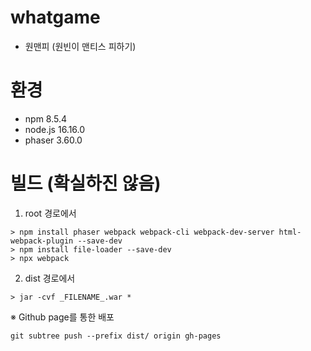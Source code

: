 # whatgame
- 원맨피 (원빈이 맨티스 피하기)

# 환경
- npm 8.5.4
- node.js 16.16.0
- phaser 3.60.0

# 빌드 (확실하진 않음)
1. root 경로에서
```
> npm install phaser webpack webpack-cli webpack-dev-server html-webpack-plugin --save-dev
> npm install file-loader --save-dev 
> npx webpack
```

2. dist 경로에서
```
> jar -cvf _FILENAME_.war *
```

※ Github page를 통한 배포
```
git subtree push --prefix dist/ origin gh-pages
```
